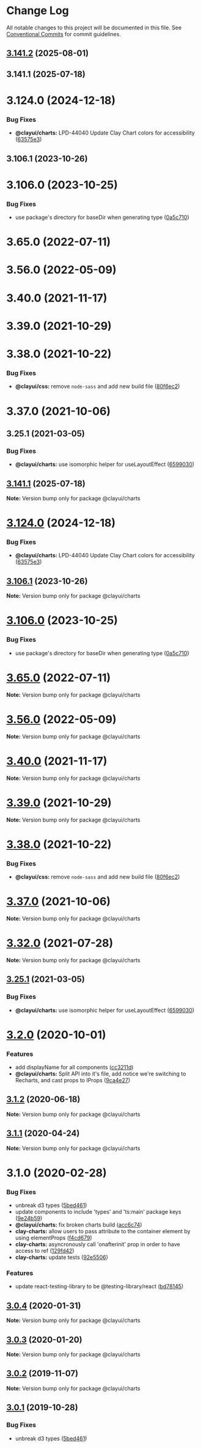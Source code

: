 # Change Log

All notable changes to this project will be documented in this file.
See [Conventional Commits](https://conventionalcommits.org) for commit guidelines.

## [3.141.2](https://github.com/liferay/clay/compare/@clayui/charts@3.2.0...@clayui/charts@3.141.2) (2025-08-01)

## 3.141.1 (2025-07-18)

# 3.124.0 (2024-12-18)

### Bug Fixes

-   **@clayui/charts:** LPD-44040 Update Clay Chart colors for accessibility ([63575e3](https://github.com/liferay/clay/commit/63575e3b8a3009e0d3d9d975028e0f7a18027611))

## 3.106.1 (2023-10-26)

# 3.106.0 (2023-10-25)

### Bug Fixes

-   use package's directory for baseDir when generating type ([0a5c710](https://github.com/liferay/clay/commit/0a5c710092f36243bc8d5487f70e831295715072))

# 3.65.0 (2022-07-11)

# 3.56.0 (2022-05-09)

# 3.40.0 (2021-11-17)

# 3.39.0 (2021-10-29)

# 3.38.0 (2021-10-22)

### Bug Fixes

-   **@clayui/css:** remove `node-sass` and add new build file ([80f6ec2](https://github.com/liferay/clay/commit/80f6ec2457b290865f5cf0c58f3dedb2bf822085))

# 3.37.0 (2021-10-06)

## 3.25.1 (2021-03-05)

### Bug Fixes

-   **@clayui/charts:** use isomorphic helper for useLayoutEffect ([6599030](https://github.com/liferay/clay/commit/6599030ee4b9c615db73dd8dc47302ff911d547b))

## [3.141.1](https://github.com/liferay/clay/compare/v3.141.0...v3.141.1) (2025-07-18)

**Note:** Version bump only for package @clayui/charts

# [3.124.0](https://github.com/liferay/clay/compare/v3.123.1...v3.124.0) (2024-12-18)

### Bug Fixes

-   **@clayui/charts:** LPD-44040 Update Clay Chart colors for accessibility ([63575e3](https://github.com/liferay/clay/commit/63575e3b8a3009e0d3d9d975028e0f7a18027611))

## [3.106.1](https://github.com/matuzalemsteles/clay/compare/v3.106.0...v3.106.1) (2023-10-26)

**Note:** Version bump only for package @clayui/charts

# [3.106.0](https://github.com/liferay/clay/compare/v3.105.0...v3.106.0) (2023-10-25)

### Bug Fixes

-   use package's directory for baseDir when generating type ([0a5c710](https://github.com/liferay/clay/commit/0a5c710092f36243bc8d5487f70e831295715072))

# [3.65.0](https://github.com/liferay/clay/compare/v3.64.0...v3.65.0) (2022-07-11)

**Note:** Version bump only for package @clayui/charts

# [3.56.0](https://github.com/liferay/clay/compare/v3.55.0...v3.56.0) (2022-05-09)

**Note:** Version bump only for package @clayui/charts

# [3.40.0](https://github.com/matuzalemsteles/clay/compare/v3.39.0...v3.40.0) (2021-11-17)

**Note:** Version bump only for package @clayui/charts

# [3.39.0](https://github.com/matuzalemsteles/clay/compare/v3.38.0...v3.39.0) (2021-10-29)

**Note:** Version bump only for package @clayui/charts

# [3.38.0](https://github.com/matuzalemsteles/clay/compare/v3.37.0...v3.38.0) (2021-10-22)

### Bug Fixes

-   **@clayui/css:** remove `node-sass` and add new build file ([80f6ec2](https://github.com/matuzalemsteles/clay/commit/80f6ec2457b290865f5cf0c58f3dedb2bf822085))

# [3.37.0](https://github.com/julien/clay/compare/v3.36.0...v3.37.0) (2021-10-06)

**Note:** Version bump only for package @clayui/charts

# [3.32.0](https://github.com/matuzalemsteles/clay/compare/v3.31.0...v3.32.0) (2021-07-28)

**Note:** Version bump only for package @clayui/charts

## [3.25.1](https://github.com/ambrinchaudhary/clay/compare/v3.25.0...v3.25.1) (2021-03-05)

### Bug Fixes

-   **@clayui/charts:** use isomorphic helper for useLayoutEffect ([6599030](https://github.com/ambrinchaudhary/clay/commit/6599030ee4b9c615db73dd8dc47302ff911d547b))

# [3.2.0](https://github.com/bryceosterhaus/clay/compare/@clayui/charts@3.1.2...@clayui/charts@3.2.0) (2020-10-01)

### Features

-   add displayName for all components ([cc3211d](https://github.com/bryceosterhaus/clay/commit/cc3211d))
-   **@clayui/charts:** Split API into it's file, add notice we're switching to Recharts, and cast props to IProps ([9ca4e27](https://github.com/bryceosterhaus/clay/commit/9ca4e27))

## [3.1.2](https://github.com/bryceosterhaus/clay/compare/@clayui/charts@3.1.1...@clayui/charts@3.1.2) (2020-06-18)

**Note:** Version bump only for package @clayui/charts

## [3.1.1](https://github.com/bryceosterhaus/clay/compare/@clayui/charts@3.1.0...@clayui/charts@3.1.1) (2020-04-24)

**Note:** Version bump only for package @clayui/charts

# 3.1.0 (2020-02-28)

### Bug Fixes

-   unbreak d3 types ([5bed461](https://github.com/liferay/clay/commit/5bed461))
-   update components to include 'types' and 'ts:main' package keys ([9e24b59](https://github.com/liferay/clay/commit/9e24b59))
-   **@clayui/charts:** fix broken charts build ([acc6c74](https://github.com/liferay/clay/commit/acc6c74))
-   **clay-charts:** allow users to pass attribute to the container element by using elementProps ([f4cd679](https://github.com/liferay/clay/commit/f4cd679))
-   **clay-charts:** asyncronously call 'onafterinit' prop in order to have access to ref ([129fd42](https://github.com/liferay/clay/commit/129fd42))
-   **clay-charts:** update tests ([92e5506](https://github.com/liferay/clay/commit/92e5506))

### Features

-   update react-testing-library to be @testing-library/react ([bd78145](https://github.com/liferay/clay/commit/bd78145))

## [3.0.4](https://github.com/liferay/clay/compare/@clayui/charts@3.0.2...@clayui/charts@3.0.4) (2020-01-31)

**Note:** Version bump only for package @clayui/charts

## [3.0.3](https://github.com/matuzalemsteles/clay/compare/@clayui/charts@3.0.2...@clayui/charts@3.0.3) (2020-01-20)

**Note:** Version bump only for package @clayui/charts

## [3.0.2](https://github.com/matuzalemsteles/clay/compare/@clayui/charts@3.0.1...@clayui/charts@3.0.2) (2019-11-07)

**Note:** Version bump only for package @clayui/charts

## [3.0.1](https://github.com/matuzalemsteles/clay/compare/@clayui/charts@3.0.0...@clayui/charts@3.0.1) (2019-10-28)

### Bug Fixes

-   unbreak d3 types ([5bed461](https://github.com/matuzalemsteles/clay/commit/5bed461))
